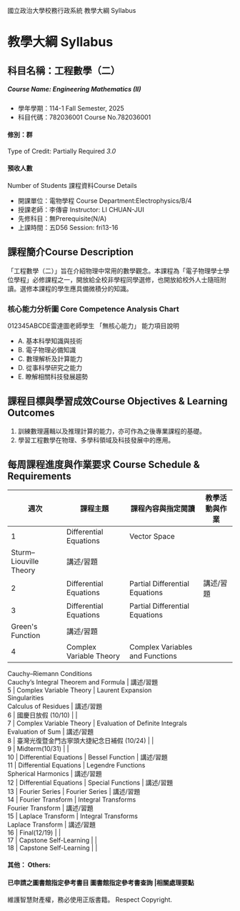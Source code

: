 國立政治大學校務行政系統 教學大綱 Syllabus
# 教學大綱 Syllabus
##  科目名稱：工程數學（二）
#####  Course Name: Engineering Mathematics (II)
  * 學年學期：114-1 Fall Semester, 2025 
  * 科目代碼：782036001 Course No.782036001
#### 修別：群
Type of Credit: Partially Required 
_3.0_
#### 預收人數
Number of Students
課程資料Course Details
  * 開課單位：電物學程 Course Department:Electrophysics/B/4 
  * 授課老師：李傳睿 Instructor: LI CHUAN-JUI 
  * 先修科目：無Prerequisite(N/A)
  * 上課時間：五D56 Session: fri13-16
##  課程簡介Course Description
「工程數學（二）」旨在介紹物理中常用的數學觀念。本課程為「電子物理學士學位學程」必修課程之一，開放給全校非學程同學選修，也開放給校外人士隨班附讀。選修本課程的學生應具備微積分的知識。
###  核心能力分析圖 Core Competence Analysis Chart
012345ABCDE雷達圖老師學生
「無核心能力」 
能力項目說明
  * A. 基本科學知識與技術
  * B. 電子物理必備知識
  * C. 數理解析及計算能力
  * D. 從事科學研究之能力
  * E. 瞭解相關科技發展趨勢
##  課程目標與學習成效Course Objectives & Learning Outcomes 
  1. 訓練數理邏輯以及推理計算的能力，亦可作為之後專業課程的基礎。
  2. 學習工程數學在物理、多學科領域及科技發展中的應用。
##  每周課程進度與作業要求 Course Schedule & Requirements
週次 |  課程主題 |  課程內容與指定閱讀 |  教學活動與作業  
---|---|---|---  
1 |  Differential Equations |  Vector Space  
Sturm–Liouville Theory |  講述/習題  
2 | Differential Equations |  Partial Differential Equations |  講述/習題  
3 | Differential Equations |  Partial Differential Equations  
Green's Function |  講述/習題  
4 | Complex Variable Theory |  Complex Variables and Functions  
Cauchy–Riemann Conditions   
Cauchy’s Integral Theorem and Formula |  講述/習題  
5 | Complex Variable Theory |  Laurent Expansion  
Singularities  
Calculus of Residues |  講述/習題  
6 |  國慶日放假 (10/10) |  |   
7 |  Complex Variable Theory |  Evaluation of Definite Integrals  
Evaluation of Sum |  講述/習題  
8 | 臺灣光復暨金門古寧頭大捷紀念日補假 (10/24) |  |   
9 |  Midterm(10/31) |  |   
10 | Differential Equations |  Bessel Function |  講述/習題  
11 | Differential Equations |  Legendre Functions  
Spherical Harmonics |  講述/習題  
12 |  Differential Equations |  Special Functions |  講述/習題  
13 |  Fourier Series |  Fourier Series |  講述/習題  
14 |  Fourier Transform  |  Integral Transforms  
Fourier Transform |  講述/習題  
15 |  Laplace Transform |  Integral Transforms  
Laplace Transform |  講述/習題  
16 |  Final(12/19) |  |   
17 |  Capstone Self-Learning |  |   
18 |  Capstone Self-Learning |  |   
####  其他： Others:
####  已申請之圖書館指定參考書目  圖書館指定參考書查詢 |相關處理要點
維護智慧財產權，務必使用正版書籍。 Respect Copyright.